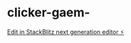 # clicker-gaem-

[Edit in StackBlitz next generation editor ⚡️](https://stackblitz.com/~/github.com/bcrhbrhcdb/clicker-gaem-)